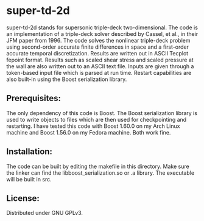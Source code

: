 super-td-2d
=========================
super-td-2d stands for supersonic triple-deck two-dimensional.  The code is an
implementation of a triple-deck solver described by Cassel, et al., in their
JFM paper from 1996.  The code solves the nonlinear triple-deck problem using
second-order accurate finite differences in space and a first-order accurate 
temporal discretization.  Results are written out in ASCII Tecplot fepoint 
format.  Results such as scaled shear stress and scaled pressure at the wall
are also written out to an ASCII text file.  Inputs are given through a 
token-based input file which is parsed at run time.  Restart capabilities are
also built-in using the Boost serialization library.

Prerequisites:
------------------------
The only dependency of this code is Boost.  The Boost serialization library
is used to write objects to files which are then used for checkpointing and
restarting.  I have tested this code with Boost 1.60.0 on my Arch Linux machine
and Boost 1.56.0 on my Fedora machine.  Both work fine.

Installation:
------------------------
The code can be built by editing the makefile in this directory.  Make sure
the linker can find the libboost_serialization.so or .a library.  The executable
will be built in src.  

License:
-----------------------
Distributed under GNU GPLv3.
